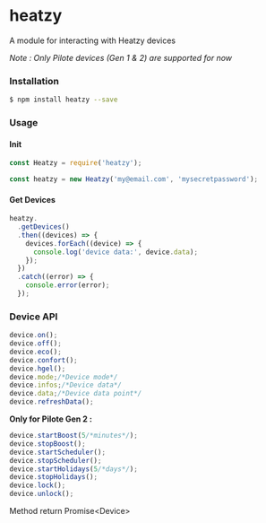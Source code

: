 # heatzy

A module for interacting with Heatzy devices

*Note : Only Pilote devices (Gen 1 & 2) are supported for now*

### Installation

```bash
$ npm install heatzy --save
```

### Usage

#### Init
```javascript
const Heatzy = require('heatzy');

const heatzy = new Heatzy('my@email.com', 'mysecretpassword');
```

#### Get Devices
```javascript
heatzy.
  .getDevices()
  .then((devices) => {
    devices.forEach((device) => {
      console.log('device data:', device.data);
    });
  })
  .catch((error) => {
    console.error(error);
  });
```

### Device API
```javascript
device.on();
device.off();
device.eco();
device.confort();
device.hgel();
device.mode;/*Device mode*/
device.infos;/*Device data*/
device.data;/*Device data point*/
device.refreshData();
```
**Only for Pilote Gen 2 :**
```javascript
device.startBoost(5/*minutes*/);
device.stopBoost();
device.startScheduler();
device.stopScheduler();
device.startHolidays(5/*days*/);
device.stopHolidays();
device.lock();
device.unlock();
```
Method return Promise\<Device\>
